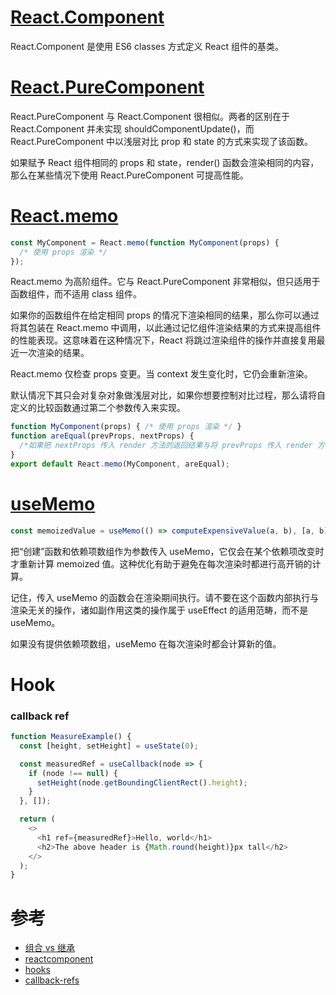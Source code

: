
# [React.Component](https://zh-hans.reactjs.org/docs/react-api.html#reactcomponent)
React.Component 是使用 ES6 classes 方式定义 React 组件的基类。

# [React.PureComponent](https://zh-hans.reactjs.org/docs/react-api.html#reactpurecomponent)
React.PureComponent 与 React.Component 很相似。两者的区别在于 React.Component 并未实现 shouldComponentUpdate()，而 React.PureComponent 中以浅层对比 prop 和 state 的方式来实现了该函数。

如果赋予 React 组件相同的 props 和 state，render() 函数会渲染相同的内容，那么在某些情况下使用 React.PureComponent 可提高性能。

# [React.memo](https://zh-hans.reactjs.org/docs/react-api.html#reactmemo)
```js
const MyComponent = React.memo(function MyComponent(props) {
  /* 使用 props 渲染 */
});
```
React.memo 为高阶组件。它与 React.PureComponent 非常相似，但只适用于函数组件，而不适用 class 组件。

如果你的函数组件在给定相同 props 的情况下渲染相同的结果，那么你可以通过将其包装在 React.memo 中调用，以此通过记忆组件渲染结果的方式来提高组件的性能表现。这意味着在这种情况下，React 将跳过渲染组件的操作并直接复用最近一次渲染的结果。

React.memo 仅检查 props 变更。当 context 发生变化时，它仍会重新渲染。

默认情况下其只会对复杂对象做浅层对比，如果你想要控制对比过程，那么请将自定义的比较函数通过第二个参数传入来实现。
```js
function MyComponent(props) { /* 使用 props 渲染 */ }
function areEqual(prevProps, nextProps) {
  /*如果把 nextProps 传入 render 方法的返回结果与将 prevProps 传入 render 方法的返回结果一致则返回 true，否则返回 false*/
}
export default React.memo(MyComponent, areEqual);
```

# [useMemo](https://zh-hans.reactjs.org/docs/hooks-reference.html#usememo)
```js
const memoizedValue = useMemo(() => computeExpensiveValue(a, b), [a, b]);
```
把“创建”函数和依赖项数组作为参数传入 useMemo，它仅会在某个依赖项改变时才重新计算 memoized 值。这种优化有助于避免在每次渲染时都进行高开销的计算。

记住，传入 useMemo 的函数会在渲染期间执行。请不要在这个函数内部执行与渲染无关的操作，诸如副作用这类的操作属于 useEffect 的适用范畴，而不是 useMemo。

如果没有提供依赖项数组，useMemo 在每次渲染时都会计算新的值。

# Hook
### callback ref
```js
function MeasureExample() {
  const [height, setHeight] = useState(0);

  const measuredRef = useCallback(node => {
    if (node !== null) {
      setHeight(node.getBoundingClientRect().height);
    }
  }, []);

  return (
    <>
      <h1 ref={measuredRef}>Hello, world</h1>
      <h2>The above header is {Math.round(height)}px tall</h2>
    </>
  );
}
```

# 参考
* [组合 vs 继承](https://zh-hans.reactjs.org/docs/composition-vs-inheritance.html)
* [reactcomponent](https://zh-hans.reactjs.org/docs/react-api.html)
* [hooks](https://zh-hans.reactjs.org/docs/hooks-reference.html#basic-hooks)
* [callback-refs](https://zh-hans.reactjs.org/docs/refs-and-the-dom.html#callback-refs)